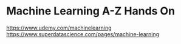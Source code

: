 # Machine Learning A-Z Hands On

https://www.udemy.com/machinelearning
https://www.superdatascience.com/pages/machine-learning